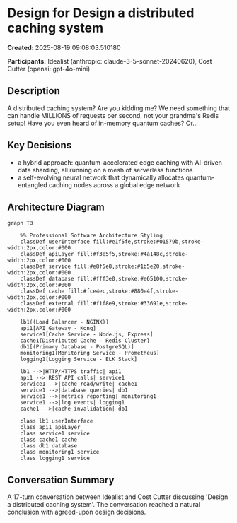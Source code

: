 # Design for Design a distributed caching system

**Created:** 2025-08-19 09:08:03.510180

**Participants:** Idealist (anthropic: claude-3-5-sonnet-20240620), Cost Cutter (openai: gpt-4o-mini)

## Description

A distributed caching system? Are you kidding me? We need something that can handle MILLIONS of requests per second, not your grandma's Redis setup! Have you even heard of in-memory quantum caches? Or...

## Key Decisions

- a hybrid approach: quantum-accelerated edge caching with AI-driven data sharding, all running on a mesh of serverless functions
- a self-evolving neural network that dynamically allocates quantum-entangled caching nodes across a global edge network

## Architecture Diagram

```mermaid
graph TB

    %% Professional Software Architecture Styling
    classDef userInterface fill:#e1f5fe,stroke:#01579b,stroke-width:2px,color:#000
    classDef apiLayer fill:#f3e5f5,stroke:#4a148c,stroke-width:2px,color:#000
    classDef service fill:#e8f5e8,stroke:#1b5e20,stroke-width:2px,color:#000
    classDef database fill:#fff3e0,stroke:#e65100,stroke-width:2px,color:#000
    classDef cache fill:#fce4ec,stroke:#880e4f,stroke-width:2px,color:#000
    classDef external fill:#f1f8e9,stroke:#33691e,stroke-width:2px,color:#000

    lb1((Load Balancer - NGINX))
    api1[API Gateway - Kong]
    service1[Cache Service - Node.js, Express]
    cache1{Distributed Cache - Redis Cluster}
    db1[(Primary Database - PostgreSQL)]
    monitoring1[Monitoring Service - Prometheus]
    logging1[Logging Service - ELK Stack]

    lb1 -->|HTTP/HTTPS traffic| api1
    api1 -->|REST API calls| service1
    service1 -->|cache read/write| cache1
    service1 -->|database queries| db1
    service1 -->|metrics reporting| monitoring1
    service1 -->|log events| logging1
    cache1 -->|cache invalidation| db1

    class lb1 userInterface
    class api1 apiLayer
    class service1 service
    class cache1 cache
    class db1 database
    class monitoring1 service
    class logging1 service
```

## Conversation Summary

A 17-turn conversation between Idealist and Cost Cutter discussing 'Design a distributed caching system'. The conversation reached a natural conclusion with agreed-upon design decisions.
